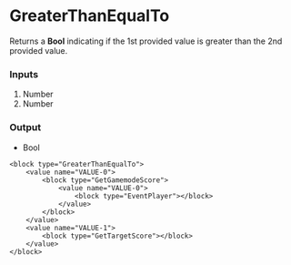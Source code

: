 # GreaterThanEqualTo

Returns a **Bool** indicating if the 1st provided value is greater than the 2nd provided value.

### Inputs

1. Number
2. Number

### Output

-   Bool

```blockly
<block type="GreaterThanEqualTo">
    <value name="VALUE-0">
        <block type="GetGamemodeScore">
            <value name="VALUE-0">
                <block type="EventPlayer"></block>
            </value>
        </block>
    </value>
    <value name="VALUE-1">
        <block type="GetTargetScore"></block>
    </value>
</block>
```
